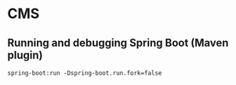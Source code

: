 # CMS

## Running and debugging Spring Boot (Maven plugin)
`spring-boot:run -Dspring-boot.run.fork=false`